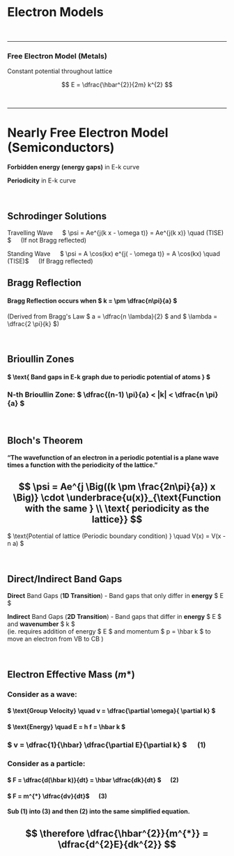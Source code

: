 # Electron Models

</br> <hr>

### Free Electron Model (Metals)

Constant potential throughout lattice

$$ E = \dfrac{\hbar^{2}}{2m} k^{2} $$

</br><hr>

# Nearly Free Electron Model (Semiconductors)

**Forbidden energy (energy gaps)** in E-k curve

**Periodicity** in E-k curve

</br>

## Schrodinger Solutions

Travelling Wave   $ \psi = Ae^{j(k x - \omega t)} = Ae^{j(k x)} \quad (TISE) $ &emsp; (If not Bragg reflected)

Standing Wave   $ \psi = A \cos(kx) e^{j( - \omega t)} = A \cos(kx) \quad (TISE)$ &emsp; (If Bragg reflected)


## Bragg Reflection

#### Bragg Reflection occurs when $ k = \pm \dfrac{n\pi}{a} $

(Derived from Bragg's Law $ a = \dfrac{n \lambda}{2} $ and $ \lambda = \dfrac{2 \pi}{k} $)


</br>

## Brioullin Zones

#### $ \text{ Band gaps in E-k graph due to periodic potential of atoms } $


### N-th Brioullin Zone: $ \dfrac{(n-1) \pi}{a} < |k| < \dfrac{n \pi}{a} $


</br>

## Bloch's Theorem

__“The wavefunction of an electron in a periodic potential is a plane wave times a function with the periodicity of the lattice.”__


## $$ \psi = Ae^{j \Big((k \pm \frac{2n\pi}{a}) x \Big)} \cdot \underbrace{u(x)}_{\text{Function with the same } \\ \text{ periodicity as the lattice}} $$

$ \text{Potential of lattice (Periodic boundary condition) } \quad V(x) = V(x - n a) $


</br>

## Direct/Indirect Band Gaps

**Direct** Band Gaps (**1D Transition**) - Band gaps that only differ in **energy** $ E $

**Indirect** Band Gaps (**2D Transition**) - Band gaps that differ in **energy** $ E $ and **wavenumber** $ k $ </br>
(ie. requires addition of energy $ E $ and momentum $ p = \hbar k $ to move an electron from VB to CB )


</br>

## Electron Effective Mass ($m*$)

### Consider as a **wave**:

#### $ \text{Group Velocity} \quad v = \dfrac{\partial \omega}{ \partial k} $

#### $ \text{Energy} \quad E = h f = \hbar k $

### $ v = \dfrac{1}{\hbar} \dfrac{\partial E}{\partial k} $ &emsp; (1)


### Consider as a **particle**:

#### $ F = \dfrac{d(\hbar k)}{dt} = \hbar \dfrac{dk}{dt} $ &emsp; (2) 

#### $ F = m^{*} \dfrac{dv}{dt}$ &emsp; (3)


**Sub (1) into (3) and then (2) into the same simplified equation.**
## $$ \therefore \dfrac{\hbar^{2}}{m^{*}} =  \dfrac{d^{2}E}{dk^{2}} $$
